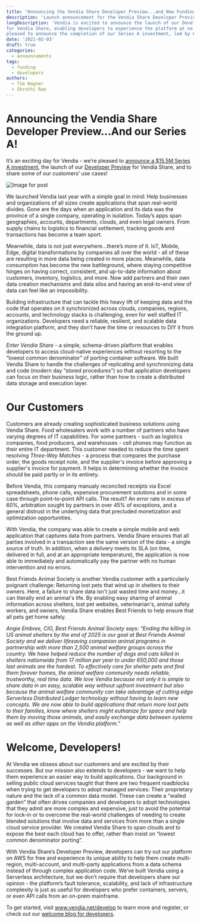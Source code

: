 ```yaml
---
title: "Announcing the Vendia Share Developer Preview...and New Funding!"
description: 'Launch announcement for the Vendia Share Developer Preview and Vendia's Series A'
longDescription: 'Vendia is excited to announce the launch of our Developer Preview release
for Vendia Share, enabling developers to experience the platform at no cost. Vendia is also
pleased to announce the completion of our Series A investment, led by Canvas Ventures.'
date: '2021-02-03'
draft: true
categories:
  - announcements
tags:
  - funding
  - developers
authors:
  - Tim Wagner
  - Shruthi Rao
---
```


Announcing the Vendia Share Developer Preview...And our Series A!
=================================================================

It’s an exciting day for Vendia - we’re pleased to [announce a $15.5M Series A investment](https://www.vendia.net/blog/series-a-announcement),
the launch of our [Developer Preview](https://www.vendia.net/blog/getting-started-with-vendia-share)
for Vendia Share, and to share some of our customers’ use cases!

![Image for post](https://d24nhiikxn5jns.cloudfront.net/images/product/2021-02-02-vendia-explorer.jpg)

We launched Vendia last year with a simple goal in mind: Help businesses and organizations
of all sizes create applications that span real-world divides. Gone are the days
when an application and its data was the province of a single company, operating
in isolation. Today’s apps span geographies, accounts, departments, clouds, and
even legal owners. From supply chains to logistics to financial settlement,
tracking goods and transactions has become a team sport.

Meanwhile, data is not just everywhere...there’s more of it. IoT, Mobile, Edge,
digital transformations by companies all over the world - all of these are
resulting in more data being created in more places. Meanwhile, data consumption
has become the new battleground, where staying competitive hinges on having
correct, consistent, and up-to-date information about customers, inventory,
logistics, and more. Now add partners and their own data creation mechanisms
and data silos and having an end-to-end view of data can feel like an impossibility.

Building infrastructure that can tackle this heavy lift of keeping data and the
code that operates on it synchronized across clouds, companies, regions,
accounts, and technology stacks is challenging, even for well staffed IT
organizations. Developers need a reliable, resilient, and scalable data
integration platform, and they don’t have the time or resources to DIY it from
the ground up.

_Enter Vendia Share_ - a simple, schema-driven platform that enables developers
to access cloud-native experiences without resorting to the “lowest common
denominator” of porting container software. We built Vendia Share to handle the
challenges of replicating and synchronizing data and code (modern day
“stored procedures”) so that application developers can focus on their business
logic, rather than how to create a distributed data storage and execution layer.

Our Customers
=============
Customers are already creating sophisticated business solutions using Vendia
Share. Food wholesalers work with a number of partners who have varying degrees
of IT capabilities. For some partners - such as logistics companies, food
producers, and warehouses - cell phones may function as their entire IT
department. This customer needed to reduce the time spent resolving
_Three-Way Matches_ - a process that compares the purchase order, the goods
receipt note, and the supplier's invoice before approving a supplier's invoice
for payment. It helps in determining whether the invoice should be paid partly
or in its entirety.

Before Vendia, this company manualy reconciled receipts via Excel spreadsheets,
phone calls, expensive procurement solutions and in some case through
point-to-point API calls. The result? An error rate in excess of 60%,
arbitration sought by partners in over 45% of exceptions, and a general distrust
in the underlying data that precluded monetization and optimization opportunities.

With Vendia, the company was able to create a simple mobile and web application
that captures data from partners. Vendia Share ensures that all parties involved
in a transaction see the same version of the data - a single source of truth.
In addition, when a delivery meets its SLA (on time, delivered in full,
and at an appropriate temperature), the application is now able to immediately
and automatically pay the partner with no human intervention and no errors.

Best Friends Animal Society is another Vendia customer with a particularly
poignant challenge: Returning lost pets that wind up in shelters to their
owners. Here, a failure to share data isn't just wasted time and money...it
can literally end an animal's life. By enabling easy sharing of animal
information across shelters, lost pet websites, veterinarian's, animal
safety workers, and owners, Vendia Share enables Best Friends to help ensure
that all pets get home safely.

_Angie Embree, CIO, Best Friends Animal Society says: “Ending the killing in US
animal shelters by the end of 2025 is our goal at Best Friends Animal Society
and we deliver lifesaving companion animal programs in partnership with more
than 2,500 animal welfare groups across the country. We have helped reduce the
number of dogs and cats killed in shelters nationwide from 17 million per year
to under 650,000 and those last animals are the hardest. To effectively care for
shelter pets and find them forever homes, the animal welfare community needs
reliable, trustworthy, real time data. We love Vendia because not only it is
simple to share data in an easy, scalable way without upfront investment but
also because the animal welfare community can take advantage of cutting edge
Serverless Distributed Ledger technology without having to learn new concepts.
We are now able to build applications that return more lost pets to their
families, know where shelters might euthanize for space and help them by moving
those animals, and easily exchange data between systems as well as other apps
on the Vendia platform.”_

Welcome, Developers!
====================

At Vendia we obsess about our customers and are excited by their successes.
But our mission also extends to developers - we want to help them experience an
easier way to build applications. Our background in selling public cloud services
taught that there are two frequent roadblocks when trying to get developers to
adopt managed services: Their proprietary nature and the lack of a common data
model. These can create a “walled garden” that often drives companies and
developers to adopt technologies that they admit are more complex and expensive,
just to avoid the potential for lock-in or to overcome the real-world challenges
of needing to create blended solutions that involve data and services from more
than a single cloud service provider. We created Vendia Share to span clouds and
to expose the best each cloud has to offer, rather than insist on “lowest common
denominator porting”.

With Vendia Share’s Developer Preview, developers can try out our platform on AWS for
free and experience its unique ability to help them create multi-region,
multi-account, and multi-party applications from a data schema instead of through
complex application code. We’ve built Vendia using a Serverless architecture,
but we don’t require that developers share our opinion - the platform’s fault
tolerance, scalability, and lack of infrastructure complexity is
just as useful for developers who prefer containers, servers, or even API calls
from an on-prem mainframe.

To get started, visit www.vendia.net/develop to learn more and register, or
check out our [welcome blog for developers](https://www.vendia.net/blog/getting-started-with-vendia-share).
